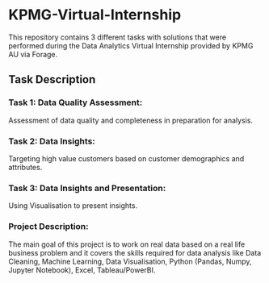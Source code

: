 # KPMG-Virtual-Internship
This repository contains 3 different tasks with solutions that were performed during the Data Analytics Virtual Internship provided by KPMG AU via Forage.

## Task Description

### Task 1: Data Quality Assessment:

Assessment of data quality and completeness in preparation for analysis.

### Task 2: Data Insights:

Targeting high value customers based on customer demographics and attributes.

### Task 3: Data Insights and Presentation:

Using Visualisation to present insights.

### Project Description:
The main goal of this project is to work on real data based on a real life business problem and it covers the skills required for data analysis like Data Cleaning, Machine Learning, Data Visualisation, Python (Pandas, Numpy, Jupyter Notebook), Excel, Tableau/PowerBI.
